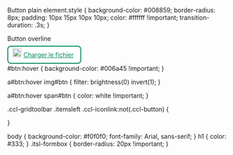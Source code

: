 Button plain
element.style {
    background-color: #008859;
    border-radius: 8px;
    padding: 10px 15px 10px 10px;
    color: #ffffff !important;
    transition-duration: .3s;
}

Button overline

<a class="ccl-iconlink" onclick="" href="/FileExplorer/UploadFile.aspx?Type=1" style="
    background-color: #fff;
    border-radius: 8px;
    padding: 10px 15px 10px 10px;
    color: #008859 !important;
    transition-duration: .3s;
    border-color: #008859;
    border-style: solid;
    border-width: 2px;
" id="btn"><img src="https://img.icons8.com/material-rounded/96/008859/plus-math--v1.png" alt="" style="width: 20px;margin-right: 5px;" id="btn"><span style="
    color: #008859;
" id="btn">Charger le fichier</span></a>

#btn:hover {
    background-color: #006a45 !important;
}

a#btn:hover img#btn {
    filter: brightness(0) invert(1);
}

a#btn:hover span#btn {
    color: white !important;
}

.ccl-gridtoolbar .itemsleft .ccl-iconlink:not(.ccl-button) {

}

body {
    background-color: #f0f0f0;
    font-family: Arial, sans-serif;
}
h1 {
    color: #333;
}
.itsl-formbox {
    border-radius: 20px !important;
}